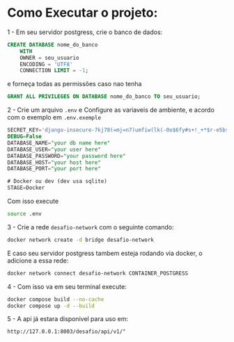 # Como Executar o projeto:

1 - Em seu servidor postgress, crie o banco de dados:

```sql
CREATE DATABASE nome_do_banco
    WITH 
    OWNER = seu_usuario
    ENCODING = 'UTF8'
    CONNECTION LIMIT = -1;
```

e forneça todas as permissões caso nao tenha

```sql    
GRANT ALL PRIVILEGES ON DATABASE nome_do_banco TO seu_usuario;

```

2 - Crie um arquivo `.env` e Configure as variaveis de ambiente, e acordo com o exemplo em `.env.exemple`

```sql    
SECRET_KEY='django-insecure-7kj78(=mj=n7)umfiw(lk(-0o$6fy#s+!_+*$r-e5bs@&yu&+!'
DEBUG=False
DATABASE_NAME="your db name here"
DATABASE_USER="your user here"
DATABASE_PASSWORD="your password here"
DATABASE_HOST="your host here"
DATABASE_PORT="your port here"

# Docker ou dev (dev usa sqlite)
STAGE=Docker

```

Com isso execute

```bash   
source .env

```

3 - Crie a rede `desafio-network` com o seguinte comando:

```bash  
docker network create -d bridge desafio-network
```

E caso seu servidor postgress tambem esteja rodando via docker, o adicione a essa rede:


```bash  
docker network connect desafio-network CONTAINER_POSTGRESS
```

4 - Com isso va em seu terminal execute:

```bash  
docker compose build --no-cache
docker compose up -d --build 

```

5 - A api já estara disponivel para uso em:

```
http://127.0.0.1:8003/desafio/api/v1/"

```
